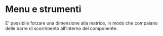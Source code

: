 # Menu e strumenti

E' possibile forzare una dimensione alla matrice, in modo che compaiano delle barre di scorrimento all'interno del componente.

